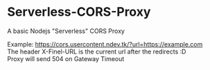 # Serverless-CORS-Proxy
A basic Nodejs "Serverless" CORS Proxy  


Example: https://cors.usercontent.ndev.tk/?url=https://example.com   
The header X-Finel-URL is the current url after the redirects :D  
Proxy will send 504 on Gateway Timeout
